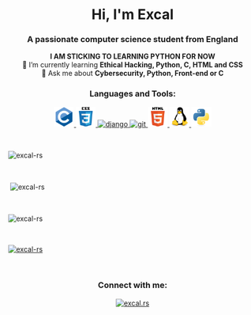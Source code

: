 <h1 align="center">Hi, I'm Excal</h1>
<h3 align="center">A passionate computer science student from England</h3>
<p align="center">
  <strong> I AM STICKING TO LEARNING PYTHON FOR NOW </strong> <br>
  🌱 I’m currently learning <strong>Ethical Hacking, Python, C, HTML and CSS</strong> <br />
 💬 Ask me about <strong>Cybersecurity, Python, Front-end or C </strong>
</p>


<h3 align="center">Languages and Tools:</h3>
<p align="center"> <a href="https://www.cprogramming.com/" target="_blank" rel="noreferrer"> <img src="https://raw.githubusercontent.com/devicons/devicon/master/icons/c/c-original.svg" alt="c" width="40" height="40"/> </a> <a href="https://www.w3schools.com/css/" target="_blank" rel="noreferrer"> <img src="https://raw.githubusercontent.com/devicons/devicon/master/icons/css3/css3-original-wordmark.svg" alt="css3" width="40" height="40"/> </a> <a href="https://www.djangoproject.com/" target="_blank" rel="noreferrer"> <img src="https://cdn.worldvectorlogo.com/logos/django.svg" alt="django" width="40" height="40"/> </a> <a href="https://git-scm.com/" target="_blank" rel="noreferrer"> <img src="https://www.vectorlogo.zone/logos/git-scm/git-scm-icon.svg" alt="git" width="40" height="40"/> </a> <a href="https://www.w3.org/html/" target="_blank" rel="noreferrer"> <img src="https://raw.githubusercontent.com/devicons/devicon/master/icons/html5/html5-original-wordmark.svg" alt="html5" width="40" height="40"/> </a> <a href="https://www.linux.org/" target="_blank" rel="noreferrer"> <img src="https://raw.githubusercontent.com/devicons/devicon/master/icons/linux/linux-original.svg" alt="linux" width="40" height="40"/> </a> <a href="https://www.python.org" target="_blank" rel="noreferrer"> <img src="https://raw.githubusercontent.com/devicons/devicon/master/icons/python/python-original.svg" alt="python" width="40" height="40"/> </a> </p>
<br />

<p><img align="center" src="https://github-readme-stats.vercel.app/api/top-langs?username=excal-rs&show_icons=true&locale=en&layout=compact" alt="excal-rs" /></p>
<br />

<p>&nbsp;<img align="center" src="https://github-readme-stats.vercel.app/api?username=excal-rs&show_icons=true&locale=en" alt="excal-rs" /></p>
<br />

<p><img align="center" src="https://github-readme-streak-stats.herokuapp.com/?user=excal-rs&" alt="excal-rs" /></p>
<br />

<p align="left" style="display: block;"> <a href="https://github.com/ryo-ma/github-profile-trophy"><img src="https://github-profile-trophy.vercel.app/?username=excal-rs" alt="excal-rs" /></a> </p>
<br />

<h3 align="center">Connect with me:</h3>
<p align="center">
<a href="https://stackoverflow.com/users/17708672/excal-rs" target="blank"><img align="center" src="https://raw.githubusercontent.com/rahuldkjain/github-profile-readme-generator/master/src/images/icons/Social/stack-overflow.svg" alt="excal.rs" height="30" width="40" /></a>
</p>
